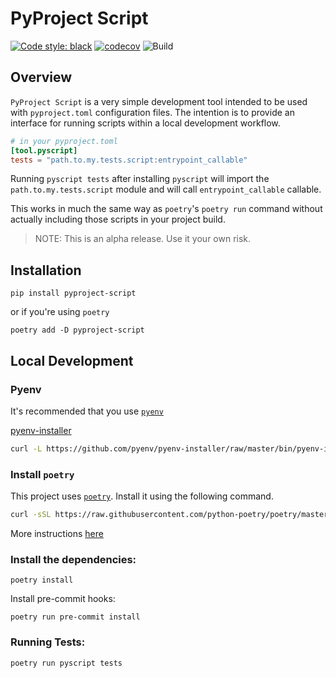 # PyProject Script

[![Code style: black](https://img.shields.io/badge/code%20style-black-000000.svg)](https://github.com/psf/black)
[![codecov](https://codecov.io/gh/anthonyalmarza/pyscript/branch/main/graph/badge.svg?token=JRCC98L3FG)](https://codecov.io/gh/anthonyalmarza/pyscript)
![Build](https://github.com/anthonyalmarza/pyscript/workflows/Build/badge.svg)

## Overview

`PyProject Script` is a very simple development tool intended to be used with `pyproject.toml` configuration files.
The intention is to provide an interface for running scripts within a local development workflow.

```toml
# in your pyproject.toml
[tool.pyscript]
tests = "path.to.my.tests.script:entrypoint_callable"
```

Running `pyscript tests` after installing `pyscript` will import the `path.to.my.tests.script` module and will call
`entrypoint_callable` callable.

This works in much the same way as `poetry`'s `poetry run` command without actually including those scripts in your
project build.

> NOTE: This is an alpha release. Use it your own risk.

## Installation

`pip install pyproject-script`

or if you're using `poetry`

`poetry add -D pyproject-script`


## Local Development

### Pyenv
It's recommended that you use [`pyenv`](https://github.com/pyenv/pyenv)

[pyenv-installer](https://github.com/pyenv/pyenv-installer)
```bash
curl -L https://github.com/pyenv/pyenv-installer/raw/master/bin/pyenv-installer | bash
```

### Install `poetry`

This project uses [`poetry`](https://python-poetry.org). Install it using the following command.
```bash
curl -sSL https://raw.githubusercontent.com/python-poetry/poetry/master/get-poetry.py | python -
```
More instructions [here](https://python-poetry.org/docs/#installation)

### Install the dependencies:

`poetry install`

Install pre-commit hooks:

`poetry run pre-commit install`

### Running Tests:

`poetry run pyscript tests`

